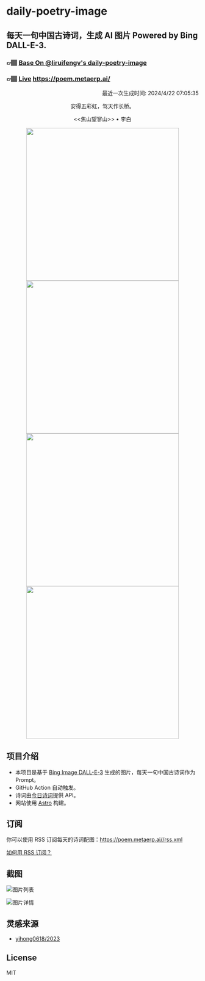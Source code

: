
# daily-poetry-image

## 每天一句中国古诗词，生成 AI 图片 Powered by Bing DALL-E-3.

### 👉🏽 [Base On @liruifengv's daily-poetry-image](https://github.com/liruifengv/daily-poetry-image)

### 👉🏽 [Live](https://poem.metaerp.ai/) https://poem.metaerp.ai/

<p align="right">
  最近一次生成时间: 2024/4/22 07:05:35
</p>
<p align="center">
安得五彩虹，驾天作长桥。
</p>
<p align="center">
<<焦山望寥山>> • 李白
</p>
<p align="center">
<img src="https://tse2.mm.bing.net/th/id/OIG3.uzS698Xz1wACwF5shq2n" height="400" width="400" />
<img src="https://tse2.mm.bing.net/th/id/OIG3.vypYhbMRZ2w33sLRY6.G" height="400" width="400" />
<img src="https://tse1.mm.bing.net/th/id/OIG3.sT9MeZ6GtHIRsXy.oYJJ" height="400" width="400" />
<img src="https://tse2.mm.bing.net/th/id/OIG3.0gIJfzTfu9uThX_ikJFS" height="400" width="400" />
</p>

## 项目介绍

-   本项目是基于 [Bing Image DALL-E-3](https://www.bing.com/images/create) 生成的图片，每天一句中国古诗词作为 Prompt。
-   GitHub Action 自动触发。
-   诗词由[今日诗词](https://www.jinrishici.com/)提供 API。
-   网站使用 [Astro](https://astro.build) 构建。

## 订阅

你可以使用 RSS 订阅每天的诗词配图：https://poem.metaerp.ai//rss.xml

[如何用 RSS 订阅？](https://zhuanlan.zhihu.com/p/55026716)

## 截图

![图片列表](./screenshots/01.png)

![图片详情](./screenshots/02.png)

## 灵感来源

-   [yihong0618/2023](https://github.com/yihong0618/2023)

## License

MIT
